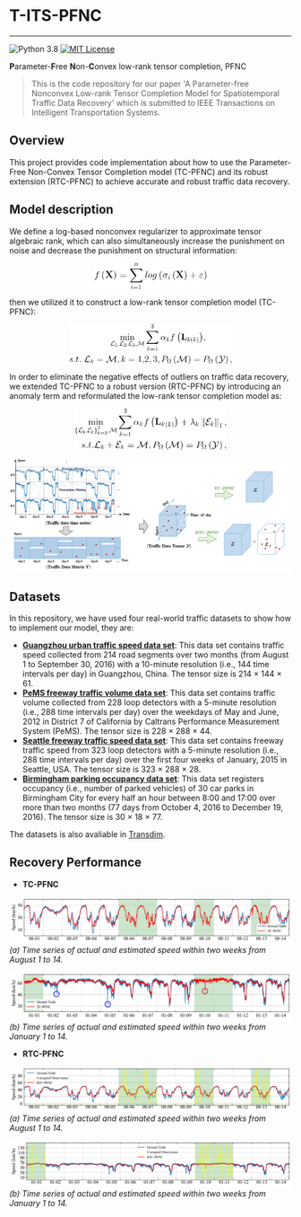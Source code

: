 # T-ITS-PFNC
--------------
![Python 3.8](https://img.shields.io/badge/Python-3.8-blue.svg)
[![MIT License](https://img.shields.io/badge/license-MIT-green.svg)](https://opensource.org/licenses/MIT)

**P**arameter-**F**ree **N**on-**C**onvex low-rank tensor completion, PFNC

>This is the code repository for our paper 'A Parameter-free Nonconvex Low-rank Tensor Completion Model for Spatiotemporal Traffic Data Recovery' which is submitted to IEEE Transactions on Intelligent Transportation Systems.

## Overview
This project provides code implementation about how to use the Parameter-Free Non-Convex Tensor Completion model (TC-PFNC) and its robust extension (RTC-PFNC) to achieve accurate and robust traffic data recovery.

<!-- We defined a parameter-free nonconvex regularizer and utilized it to construct two low-rank tensor completion models, aiming to improve the **precision**, **applicability**, and **robustness** of traffic data recovery. -->

## Model description
We define a log-based nonconvex regularizer to approximate tensor algebraic rank, which can also simultaneously increase the punishment on noise and decrease the punishment on structural information:


<p align="center">
<img align="middle" src="https://github.com/YoungHe49/T-ITS-PFNC/blob/main/Figures/log%20relaxation.png" width="200" />
</p>

then we utilized it to construct a low-rank tensor completion model (TC-PFNC):

<p align="center">
<img align="middle" src="https://github.com/YoungHe49/T-ITS-PFNC/blob/main/Figures/TC-PFNC%20objective.png" width="290" />
</p>


In order to eliminate the negative effects of outliers on traffic data recovery, we extended TC-PFNC to a robust version (RTC-PFNC) by introducing an anomaly term and reformulated the low-rank tensor completion model as:

<p align="center">
<img align="middle" src="https://github.com/YoungHe49/T-ITS-PFNC/blob/main/Figures/RTC-PFNC%20objective.png" width="270" />
</p>

<p align="center">
<img align="middle" src="https://github.com/YoungHe49/T-ITS-PFNC/blob/main/Figures/Illustration(h).png" width="900" />
</p>



## Datasets
In this repository, we have used four real-world traffic datasets to show how to implement our model, they are:

- **[Guangzhou urban traffic speed data set](https://doi.org/10.5281/zenodo.1205228)**: This data set contains traffic speed collected from 214 road segments over two months (from August 1 to September 30, 2016) with a 10-minute resolution (i.e., 144 time intervals per day) in Guangzhou, China. The tensor size is 214 × 144 × 61.
- **[PeMS freeway traffic volume data set](https://github.com/VeritasYin/STGCN_IJCAI-18)**: This data set contains traffic volume collected from 228 loop detectors with a 5-minute resolution (i.e., 288 time intervals per day) over the weekdays of May and June, 2012 in District 7 of California by Caltrans Performance Measurement System (PeMS). The tensor size is 228 × 288 × 44.
- **[Seattle freeway traffic speed data set](https://github.com/zhiyongc/Seattle-Loop-Data)**: This data set contains freeway traffic speed from 323 loop detectors with a 5-minute resolution (i.e., 288 time intervals per day) over the first four weeks of January, 2015 in Seattle, USA. The tensor size is 323 × 288 × 28.
- **[Birmingham parking occupancy data set](https://archive.ics.uci.edu/ml/datasets/Parking+Birmingham)**: This data set registers occupancy (i.e., number of parked vehicles) of 30 car parks in Birmingham City for every half an hour between 8:00 and 17:00 over more than two months (77 days from October 4, 2016 to December 19, 2016). The tensor size is 30 × 18 × 77.

The datasets is also avaliable in [Transdim](https://github.com/xinychen/transdim).

## Recovery Performance
- **TC-PFNC**

![example](https://github.com/YoungHe49/T-ITS-PFNC/blob/main/Figures/0s-G-NM-0.6-link103.png)
  *(a) Time series of actual and estimated speed within two weeks from August 1 to 14.*

![example](https://github.com/YoungHe49/T-ITS-PFNC/blob/main/Figures/0s-S-NM-0.6-link9.png)
  *(b) Time series of actual and estimated speed within two weeks from January 1 to 14.*
  
  - **RTC-PFNC**

![example](https://github.com/YoungHe49/T-ITS-PFNC/blob/main/Figures/PFNC-G-NM-0.6-link103-fullweek.png)
  *(a) Time series of actual and estimated speed within two weeks from August 1 to 14.*

![example](https://github.com/YoungHe49/T-ITS-PFNC/blob/main/Figures/PFNC-S-NM-0.6-link9-fullweek.png)
  *(b) Time series of actual and estimated speed within two weeks from January 1 to 14.*
  
